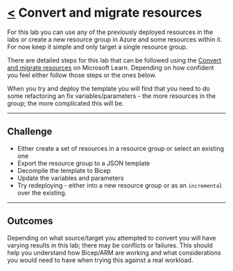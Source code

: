 # [<](./../README.md) Convert and migrate resources

For this lab you can use any of the previously deployed resources in the labs or create a new resource group in Azure and some resources within it. For now keep it simple and only target a single resource group.

There are detailed steps for this lab that can be followed using the [Convert and migrate resources](https://learn.microsoft.com/en-us/training/modules/migrate-azure-resources-bicep/3-exercise-convert-migrate-resources?pivots=cli) on Microsoft Learn. Depending on how confident you feel either follow those steps or the ones below.

When you try and deploy the template you will find that you need to do some refactoring an fix variables/parameters - the more resources in the group; the more complicated this will be.

---

## Challenge

* Either create a set of resources in a resource group or select an existing one
* Export the resource group to a JSON template
* Decompile the template to Bicep
* Update the variables and parameters
* Try redeploying - either into a new resource group or as an `incremental` over the existing.

---

## Outcomes

Depending on what source/target you attempted to convert you will have varying results in this lab; there may be conflicts or failures. This should help you understand how Bicep/ARM are working and what considerations you would need to have when trying this against a real workload.
